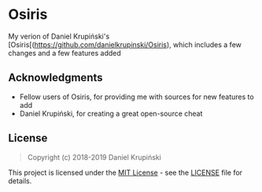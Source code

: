 # Osiris

My verion of Daniel Krupiński's [Osiris[(https://github.com/danielkrupinski/Osiris), which includes a few changes and a few features added

## Acknowledgments

* Fellow users of Osiris, for providing me with sources for new features to add
* Daniel Krupiński, for creating a great open-source cheat

## License

> Copyright (c) 2018-2019 Daniel Krupiński

This project is licensed under the [MIT License](https://opensource.org/licenses/mit-license.php) - see the [LICENSE](LICENSE) file for details.
